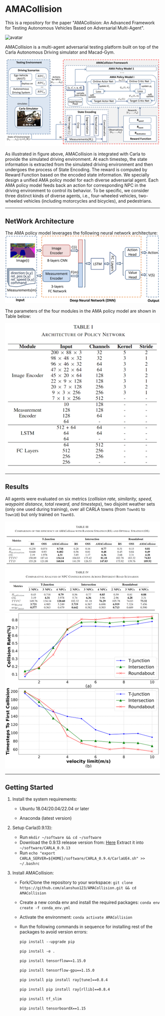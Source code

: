 # AMACollision

This is a repository for the paper "AMACollision: An Advanced Framework for Testing Autonomous Vehicles Based on Adversarial Multi-Agent".

<img src="./figure/collision1.gif" alt="avatar" />

AMACollision is a multi-agent adversarial testing platform built on top of the Carla Autonomous Driving simulator and Macad-Gym.

<img src="./figure/overview.png" alt="avatar" />

As illustrated in figure above, AMACollision is integrated with Carla to provide the simulated driving environment. At each timestep, the state information is extracted from the simulated driving environment and then undergoes the process of State Encoding. The reward is computed by Reward Function based on the encoded state information. We specially design a unified AMA policy model for each diverse adversarial agent. Each AMA policy model feeds back an action for corresponding NPC in the driving environment to control its behavior. To be specific, we consider three distinct kinds of diverse agents, i.e., four-wheeled vehicles, two-wheeled vehicles (including motorcycles and bicycles), and pedestrians. 



------

## NetWork Architecture
The AMA policy model leverages the following neural network architecture:
<img src="./figure/NetworkArchitecture.png" alt="avatar" />

The parameters of the four modules in the AMA policy model are shown in Table below:

<img src="./figure/parametersOfDNN.png" alt="avatar" />

------

## Results

All agents were evaluated on six metrics (*collision rate, similarity, speed, waypoint distance, total reward, and timesteps*), two disjoint weather sets (only one used during training), over all CARLA towns (from `Town01` to `Town10`) but only trained on `Town03`.

<img src="./figure/resultForRQ1.png" alt="avatar" />

<img src="./figure/resultForRQ2.png" alt="avatar" />

<img src="./figure/resultForRQ3.png" alt="avatar" />

------



## Getting Started

1. Install the system requirements:
   
    - Ubuntu 18.04/20.04/22.04 or later
	
	- Anaconda (latest version)
	
2. Setup Carla(0.9.13):

    - Run `mkdir ~/software && cd ~/software`
    - Download the 0.9.13 release version from: [Here](https://github.com/carla-simulator/carla/releases) Extract it into `~/software/CARLA_0.9.13`
    - Run `echo "export CARLA_SERVER=${HOME}/software/CARLA_0.9.4/CarlaUE4.sh" >> ~/.bashrc`

3. Install AMACollision:

   - Fork/Clone the repository to your workspace:
     `git clone https://github.com/alanshuo123/AMACollision.git && cd AMACollision`

   - Create a new conda env and install the required packages:
     `conda env create -f conda_env.yml`

   - Activate the environment:
     `conda activate AMACollision`

   - Run the following commands in sequence for installing rest of the packages to avoid version errors:

     `pip install --upgrade pip`

     `pip install -e .` 

     `pip install tensorflow==1.15.0`

     `pip install tensorflow-gpu==1.15.0`

     `pip install pip install ray[tune]==0.8.4`

     `pip install pip install ray[rllib]==0.8.4`

     `pip install tf_slim`

     `pip install tensorboardX==1.15`
